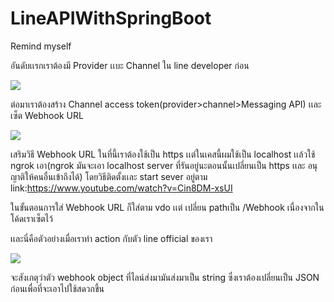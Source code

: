# LineAPIWithSpringBoot

Remind myself

อันดับเเรกเราต้องมี Provider เเบะ Channel ใน line developer ก่อน

![](https://github.com/sithan2232/LineAPIWithSpringBoot/blob/master/image/Screen%20Shot%202563-09-23%20at%2021.13.40.png)

ต่อมาเราต้องสร้าง Channel access token(provider>channel>Messaging API) เเละ เซ็ต Webhook URL

![](https://github.com/sithan2232/LineAPIWithSpringBoot/blob/master/image/Screen%20Shot%202563-09-23%20at%2021.15.40.png)

เสริมวิธี Webhook URL ในที่นี้เราต้องใช้เป็น https เเต่ในเคสนี้ผมใช้เป็น localhost เเล้วใช้ ngrok เอา(ngrok มันจะเอา localhost server ที่รันอยู่นะตอนนั้นเปลี่ยนเป็น https เเละ อนุญาติให้คนอื่นเข้าถึงได้) โดยวิธีติดตั้งเเละ start sever อยู่ตาม link:https://www.youtube.com/watch?v=Cin8DM-xsUI

ในขั้นตอนการใส่ Webhook URL ก็ใส่ตาม vdo เเต่ เปลี่ยน pathเป็น /Webhook เนื่องจากในโค้ดเราเซ็ตไว้

เเละนี่คือตัวอย่างเมื่อเราทํา action กับตัว line official ของเรา 

![](https://github.com/sithan2232/LineAPIWithSpringBoot/blob/master/image/Screen%20Shot%202563-09-23%20at%2021.31.44.png)

จะสังเกตุว่าตัว webhook object ที่ไลน์ส่งมามันส่งมาเป็น string ซึ่งเราต้องเปลี่ยนเป็น JSON ก่อนเพื่อที่จะเอาไปใช้สดวกขึ้น
